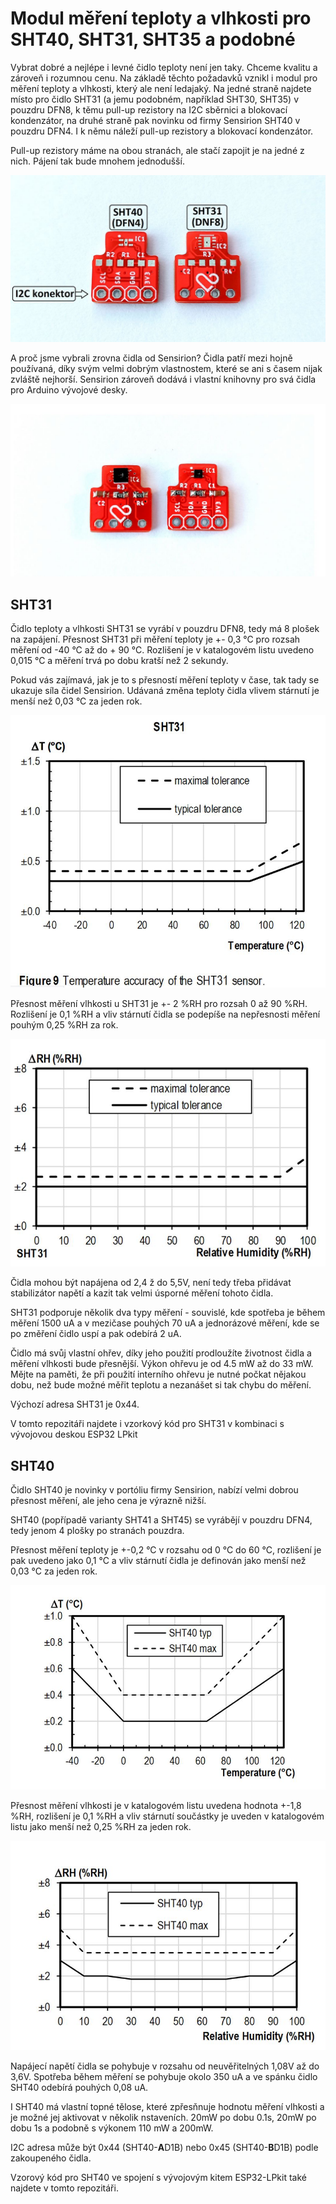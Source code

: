# Modul měření teploty a vlhkosti pro SHT40, SHT31, SHT35 a podobné
Vybrat dobré a nejlépe i levné čidlo teploty není jen taky. Chceme kvalitu a zároveň i rozumnou cenu. 
Na základě těchto požadavků vznikl i modul pro měření teploty a vlhkosti, který ale není ledajaký.
Na jedné straně najdete místo pro čidlo SHT31 (a jemu podobném, například SHT30, SHT35) v pouzdru DFN8, 
k těmu pull-up rezistory na I2C sběrnici a blokovací kondenzátor, na druhé straně pak novinku od firmy Sensirion SHT40 v pouzdru DFN4. 
I k němu náleží pull-up rezistory a blokovací kondenzátor. 

Pull-up rezistory máme na obou stranách, ale stačí zapojit je na jedné z nich. Pájení tak bude mnohem jednodušší.

![Desky plošných spojů](https://github.com/LaskaKit/Temp-HumSensor-SHTxx/blob/main/images/TempHumModul1cz.JPG)

A proč jsme vybrali zrovna čidla od Sensirion?
Čidla patří mezi hojně používaná, díky svým velmi dobrým vlastnostem, které se ani s časem nijak zvláště nejhorší.
Sensirion zároveň dodává i vlastní knihovny pro svá čidla pro Arduino vývojové desky. 

![Osazené moduly](https://github.com/LaskaKit/Temp-HumSensor-SHTxx/blob/main/images/TempHumModul.JPG)

## SHT31
Čidlo teploty a vlhkosti SHT31 se vyrábí v pouzdru DFN8, tedy má 8 plošek na zapájení.
Přesnost SHT31 při měření teploty je +- 0,3 °C pro rozsah měření od -40 °C až do + 90 °C.
Rozlišení je v katalogovém listu uvedeno 0,015 °C a měření trvá po dobu kratší než 2 sekundy.

Pokud vás zajímavá, jak je to s přesností měření teploty v čase, tak tady se ukazuje síla čidel Sensirion. 
Udávaná změna teploty čidla vlivem stárnutí je menší než 0,03 °C za jeden rok. 

![SHT31 - graf teploty](https://github.com/LaskaKit/Temp-HumSensor-SHTxx/blob/main/images/SHT31temp.JPG)

Přesnost měření vlhkosti u SHT31 je +- 2 %RH pro rozsah 0 až 90 %RH. Rozlišení je 0,1 %RH a vliv stárnutí čidla se podepíše na nepřesnosti měření pouhým 0,25 %RH za rok. 

![SHT31 - graf teploty](https://github.com/LaskaKit/Temp-HumSensor-SHTxx/blob/main/images/SHT31hum.JPG)

Čidla mohou být napájena od 2,4 ž do 5,5V, není tedy třeba přidávat stabilizátor napětí a kazit tak velmi úsporné měření tohoto čidla. 

SHT31 podporuje několik dva typy měření - souvislé, kde spotřeba je během měření 1500 uA a v mezičase pouhých 70 uA a jednorázové měření, kde se po změření čidlo uspí a pak odebírá 2 uA. 

Čidlo má svůj vlastní ohřev, díky jeho použití prodloužíte životnost čidla a měření vlhkosti bude přesnější. 
Výkon ohřevu je od 4.5 mW až do 33 mW. Mějte na paměti, že při použití interního ohřevu je nutné počkat nějakou dobu, než bude možné měřit teplotu a nezanášet si tak chybu do měření. 

Výchozí adresa SHT31 je 0x44.

V tomto repozitáři najdete i vzorkový kód pro SHT31 v kombinaci s vývojovou deskou ESP32 LPkit

## SHT40
Čidlo SHT40 je novinky v portóliu firmy Sensirion, nabízí velmi dobrou přesnost měření, ale jeho cena je výrazně nižší.

SHT40 (popřípadě varianty SHT41 a SHT45) se vyrábějí v pouzdru DFN4, tedy jenom 4 plošky po stranách pouzdra. 

Přesnost měření teploty je +-0,2 °C v rozsahu od 0 °C do 60 °C, rozlišení je pak uvedeno jako 0,1 °C a vliv stárnutí čidla je definován jako menší než 0,03 °C za jeden rok. 

![SHT31 - graf teploty](https://github.com/LaskaKit/Temp-HumSensor-SHTxx/blob/main/images/SHT40temp.JPG)

Přesnost měření vlhkosti je v katalogovém listu uvedena hodnota +-1,8 %RH, rozlišení je 0,1 %RH a vliv stárnutí součástky je uveden v katalogovém listu jako menší než 0,25 %RH za jeden rok.

![SHT31 - graf teploty](https://github.com/LaskaKit/Temp-HumSensor-SHTxx/blob/main/images/SHT40hum.JPG)

Napájecí napětí čidla se pohybuje v rozsahu od neuvěřitelných 1,08V až do 3,6V. 
Spotřeba během měření se pohybuje okolo 350 uA a ve spánku čidlo SHT40 odebírá pouhých 0,08 uA. 

I SHT40 má vlastní topné tělose, které zpřesňnuje hodnotu měření vlhkosti a je možné jej aktivovat v několik nstaveních.
20mW po dobu 0.1s, 20mW po dobu 1s
a podobně s výkonem 110 mW a 200mW. 

I2C adresa může být 0x44 (SHT40-**A**D1B) nebo 0x45 (SHT40-**B**D1B) podle zakoupeného čidla. 

Vzorový kód pro SHT40 ve spojení s vývojovým kitem ESP32-LPkit také najdete v tomto repozitáři.
